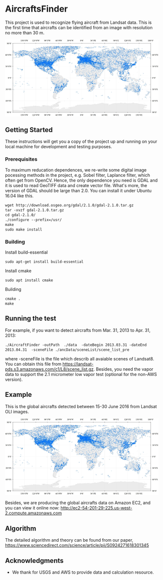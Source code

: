 # AircraftsFinder
This project is used to recognize flying aircraft from Landsat data. This is the first time that aircrafts can be identified from an image with resolution no more than 30 m.

![alt text](https://github.com/xialang2012/AircraftsFinder/blob/master/global%20aircrafts.jpg)


## Getting Started

These instructions will get you a copy of the project up and running on your local machine for development and testing purposes.

### Prerequisites

To maximum reducation dependences, we re-write some digital image pocessing methods in the project, e.g. Sobel filter, Laplance filter, which often get from OpenCV. Hence, the only dependence you need is GDAL and it is used to read GeoTIFF data and create vector file. What's more, the version of GDAL should be large than 2.0. You can install it under Ubuntu 16.04 like this. 

```
wget http://download.osgeo.org/gdal/2.1.0/gdal-2.1.0.tar.gz
tar -xvzf gdal-2.1.0.tar.gz
cd gdal-2.1.0/
./configure --prefix=/usr/
make
sudo make install
```

### Building

Install build-essential

```
sudo apt-get install build-essential
```

Install cmake

```
sudo apt install cmake
```
Building
```
cmake .
make
```

## Running the test

For example, if you want to detect aircrafts from Mar. 31, 2013 to Apr. 31, 2013:

```
./AircraftFinder -outPath  ./data  -dateBegin 2013.03.31 -dateEnd 2013.04.31  -sceneFile ./ancData/sceneList/scene_list_pre
```
where -sceneFile is the file which describ all avaiable scenes of Landsat8. You can obtain this file from https://landsat-pds.s3.amazonaws.com/c1/L8/scene_list.gz. Besides, you need the vapor data to support the 2.1 micrometer low vapor test (optional for the non-AWS version).

## Example
This is the global aircrafts detected between 15-30 June 2016 from Landsat OLI images.

![alt text](https://github.com/xialang2012/AircraftsFinder/blob/master/global%20aircrafts.jpg)

Besides, we are producing the global aircrafts data on Amazon EC2, and you can view it online now: http://ec2-54-201-29-225.us-west-2.compute.amazonaws.com

## Algorithm
The detailed algorithm and theory can be found from our paper, https://www.sciencedirect.com/science/article/pii/S0924271618301345

## Acknowledgments

* We thank for USGS and AWS to provide data and calculation resource.
